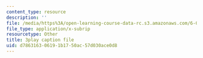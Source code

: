 ```yaml
---
content_type: resource
description: ''
file: /media/https%3A/open-learning-course-data-rc.s3.amazonaws.com/6-006-introduction-to-algorithms-fall-2011/d786316306191b1750ac57d030ace0d8_moPtwq_cVH8.srt
file_type: application/x-subrip
resourcetype: Other
title: 3play caption file
uid: d7863163-0619-1b17-50ac-57d030ace0d8
---
```

